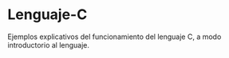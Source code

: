# Lenguaje-C
Ejemplos explicativos del funcionamiento del lenguaje C, a modo introductorio al lenguaje.
